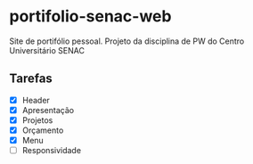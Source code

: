 # portifolio-senac-web
Site de portifólio pessoal. Projeto da disciplina de PW do Centro Universitário SENAC

## Tarefas

- [x] Header
- [x] Apresentação
- [x] Projetos
- [x] Orçamento
- [x] Menu
- [ ] Responsividade
